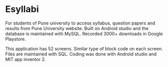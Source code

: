 # Esyllabi
For students of Pune university to access syllabus, question papers and results from Pune University website. Built on Android studio and the database is maintained with MySQL.  Recorded 3000+ downloads in Google Playstore.

This application has 52 screens.
Similar type of block code on each screen.
Files are maintained with SQL.
Coding was done with Android studio and MIT app inventor 2.

